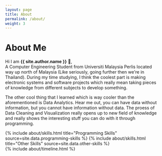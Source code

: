```yaml
---
layout: page
title: About
permalink: /about/
weight: 3
---
```


# **About Me**

Hi I am **{{ site.author.name }}** :wave:,<br>
A Computer Engineering Student from Universiti Malaysia Perlis located way up north of Malaysia (Like seriously, going further then we're in Thailand). During my time studying, I think the coolest part is making electronic systems and software projects which really mean taking pieces of knowledge from different subjects to develop something.

 The other cool thing that I learned which is way cooler than the aforementioned is Data Analytics. Hear me out, you can have data without information, but you cannot have information without data. The proess of Data Cleaning and Visualization really opens up to new field of knowledge and really shows the interesting stuff you can do with it through programming.

<div class="row">
{% include about/skills.html title="Programming Skills" source=site.data.programming-skills %}
{% include about/skills.html title="Other Skills" source=site.data.other-skills %}
</div>

<div class="row">
{% include about/timeline.html %}
</div>